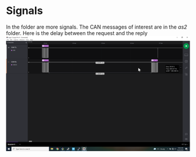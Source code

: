 # Signals
In the folder are more signals.
The CAN messages of interest are in the *as2* folder.
Here is the delay between the request and the reply
![Delay](Delay.png)